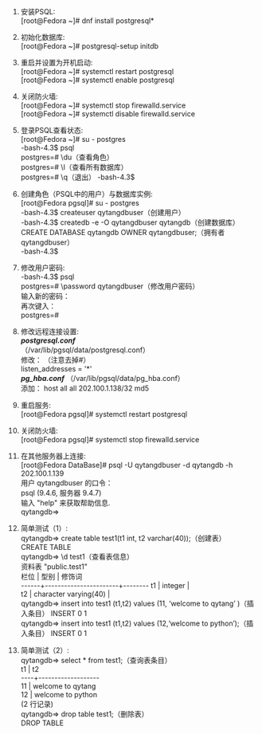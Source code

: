 1. 安装PSQL:  
[root@Fedora ~]# dnf install postgresql*

2. 初始化数据库:  
[root@Fedora ~]# postgresql-setup initdb

3. 重启并设置为开机启动:  
[root@Fedora ~]# systemctl restart postgresql  
[root@Fedora ~]# systemctl enable postgresql

4. 关闭防火墙:  
   [root@Fedora ~]# systemctl stop firewalld.service  
   [root@Fedora ~]# systemctl disable firewalld.service
5. 登录PSQL查看状态:  
   [root@Fedora ~]# su - postgres  
   -bash-4.3$ psql  
   postgres=# \du（查看角色）  
   postgres=# \l（查看所有数据库）  
   postgres=# \q（退出） -bash-4.3$

6. 创建角色（PSQL中的用户）与数据库实例:  
   [root@Fedora pgsql]# su - postgres  
   -bash-4.3$ createuser qytangdbuser（创建用户）   
   -bash-4.3$ createdb -e -O qytangdbuser qytangdb（创建数据库）  
   CREATE DATABASE qytangdb OWNER qytangdbuser;（拥有者qytangdbuser）  
   -bash-4.3$

7. 修改用户密码:  
   -bash-4.3$ psql  
   postgres=# \password qytangdbuser（修改用户密码）  
   输入新的密码：  
   再次键入：  
   postgres=#

8. 修改远程连接设置:  
   ***postgresql.conf***  
   （/var/lib/pgsql/data/postgresql.conf）  
   修改： （注意去掉#）  
   listen_addresses = '*'  
   ***pg_hba.conf***
   （/var/lib/pgsql/data/pg_hba.conf）  
   添加： host all all 202.100.1.138/32 md5

9. 重启服务:  
[root@Fedora pgsql]# systemctl restart postgresql
10. 关闭防火墙:  
[root@Fedora pgsql]# systemctl stop firewalld.service

11. 在其他服务器上连接:  
[root@Fedora DataBase]# psql -U qytangdbuser -d qytangdb -h
202.100.1.139  
用户 qytangdbuser 的口令：  
psql (9.4.6, 服务器 9.4.7)  
输入 "help" 来获取帮助信息.  
qytangdb=>

12. 简单测试（1）:  
    qytangdb=> create table test1(t1 int, t2 varchar(40));（创建表）  
    CREATE TABLE  
    qytangdb=> \d test1（查看表信息）  
    资料表 "public.test1"  
    栏位 | 型别 | 修饰词  
    ------+-----------------------+-------- t1 | integer |  
    t2 | character varying(40) |  
    qytangdb=> insert into test1 (t1,t2) values (11, ‘welcome to qytang’
    )（插入条目） INSERT 0 1  
    qytangdb=> insert into test1 (t1,t2) values (12,‘welcome to
    python’);（插入条目） INSERT 0 1

13. 简单测试（2）:  
    qytangdb=> select * from test1;（查询表条目）  
    t1 | t2  
    ----+-------------------  
    11 | welcome to qytang  
    12 | welcome to python  
    (2 行记录)  
    qytangdb=> drop table test1;（删除表）  
    DROP TABLE
